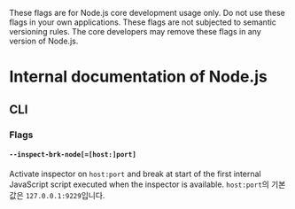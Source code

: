These flags are for Node.js core development usage only. Do not use these flags in your own applications. These flags are not subjected to semantic versioning rules. The core developers may remove these flags in any version of Node.js.

# Internal documentation of Node.js

## CLI

### Flags

#### `--inspect-brk-node[=[host:]port]`


<!-- YAML
added: v7.6.0
-->

Activate inspector on `host:port` and break at start of the first internal JavaScript script executed when the inspector is available. `host:port`의 기본값은 `127.0.0.1:9229`입니다.

